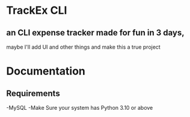 # TrackEx CLI
## an CLI expense tracker made for fun in 3 days,
 maybe I'll add  UI and  other things and make this a true project

# Documentation
## Requirements
-MySQL
-Make Sure your system has Python 3.10 or above
